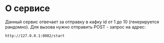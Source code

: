 # О сервисе

Данный сервис отвечает за отправку в кафку id от 1 до 10 (генерируется рандомно). Для вызова нужно отправить POST - запрос на адрес:
```
http://127.0.0.1:8082/start
```
